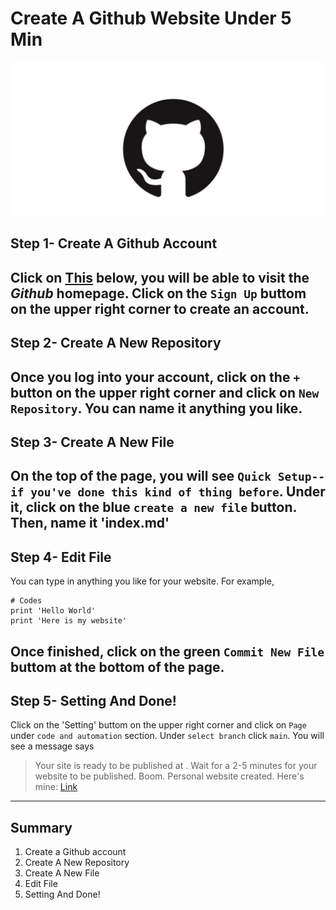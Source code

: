# Create A Github Website Under 5 Min
![Image](image.jpeg)

## Step 1- Create A Github Account

Click on [This](https://github.com) below, you will be able to visit the *Github* homepage. Click on the `Sign Up` buttom on the upper right corner to create an account.
---

## Step 2- Create A New Repository

Once you log into your account, click on the `+` button on the upper right corner and click on `New Repository`. You can name it anything you like.
---

## Step 3- Create A New File

On the top of the page, you will see `Quick Setup-- if you've done this kind of thing before`. Under it, click on the blue `create a new file` button. Then, name it 'index.md'
---

## Step 4- Edit File

You can type in anything you like for your website. For example, 
```
# Codes
print 'Hello World'
print 'Here is my website'
```
Once finished, click on the green `Commit New File` buttom at the bottom of the page. 
--- 

## Step 5- Setting And Done!
Click on the 'Setting' buttom on the upper right corner and click on `Page` under `code and automation` section. Under `select branch` click `main`. You will see a message says 
> Your site is ready to be published at <url here>.
Wait for a 2-5 minutes for your website to be published. Boom. Personal website created. 
Here's mine: [Link](https://Char15Xu.github.io/cse15l-lab-reports/index.html)
--- 
  
## Summary
1. Create a Github account
2. Create A New Repository
3. Create A New File
4. Edit File
5. Setting And Done!




  




